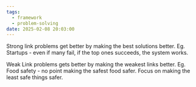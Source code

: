 ```yaml
---
tags:
  - framework 
  - problem-solving 
date: 2025-02-08 20:03:00
---
```


Strong link problems get better by making the best solutions better. Eg. Startups - even if many fail, if the top ones succeeds, the system works.

Weak Link problems gets better by making the weakest links better. Eg. Food safety - no point making the safest food safer. Focus on making the least safe things safer.